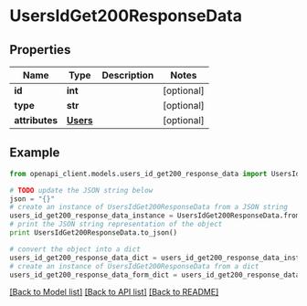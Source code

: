# UsersIdGet200ResponseData


## Properties
Name | Type | Description | Notes
------------ | ------------- | ------------- | -------------
**id** | **int** |  | [optional] 
**type** | **str** |  | [optional] 
**attributes** | [**Users**](Users.md) |  | [optional] 

## Example

```python
from openapi_client.models.users_id_get200_response_data import UsersIdGet200ResponseData

# TODO update the JSON string below
json = "{}"
# create an instance of UsersIdGet200ResponseData from a JSON string
users_id_get200_response_data_instance = UsersIdGet200ResponseData.from_json(json)
# print the JSON string representation of the object
print UsersIdGet200ResponseData.to_json()

# convert the object into a dict
users_id_get200_response_data_dict = users_id_get200_response_data_instance.to_dict()
# create an instance of UsersIdGet200ResponseData from a dict
users_id_get200_response_data_form_dict = users_id_get200_response_data.from_dict(users_id_get200_response_data_dict)
```
[[Back to Model list]](../README.md#documentation-for-models) [[Back to API list]](../README.md#documentation-for-api-endpoints) [[Back to README]](../README.md)


